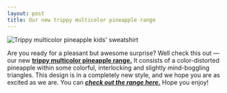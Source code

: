 ```yaml
---
layout: post
title: Our new trippy multicolor pineapple range
---
```

![Trippy multicolor pineapple kids' sweatshirt][product-img]

Are you ready for a pleasant but awesome surprise? Well check this out &mdash; our new **[trippy multicolor pineapple range.][trippy-multicolor-pineapple-range]** It consists of a color-distorted pineapple within some colorful, interlocking and slightly mind-boggling triangles. This design is in a completely new style, and we hope you are as excited as we are. You can _**[check out the range here.][trippy-multicolor-pineapple-range]**_ Hope you enjoy!



[product-img]: {{site.postimg}}/trippy-multicolor-pineapple-range/kids-sweatshirt.jpg
[trippy-multicolor-pineapple-range]: {{site.outlink}}{{site.zazzle.collections.trippy-multicolor-pineapple}}
